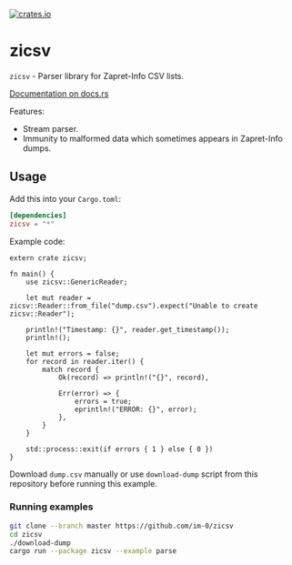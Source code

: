 [![crates.io](https://img.shields.io/crates/v/zicsv.svg?maxAge=3600)](https://crates.io/crates/zicsv)

# zicsv

`zicsv` - Parser library for Zapret-Info CSV lists.

[Documentation on docs.rs](https://docs.rs/crate/zicsv)

Features:

* Stream parser.
* Immunity to malformed data which sometimes appears in Zapret-Info dumps.

## Usage

Add this into your `Cargo.toml`:

```toml
[dependencies]
zicsv = "*"
```

Example code:

```rust,no_run
extern crate zicsv;

fn main() {
    use zicsv::GenericReader;

    let mut reader = zicsv::Reader::from_file("dump.csv").expect("Unable to create zicsv::Reader");

    println!("Timestamp: {}", reader.get_timestamp());
    println!();

    let mut errors = false;
    for record in reader.iter() {
        match record {
            Ok(record) => println!("{}", record),

            Err(error) => {
                errors = true;
                eprintln!("ERROR: {}", error);
            },
        }
    }

    std::process::exit(if errors { 1 } else { 0 })
}
```

Download `dump.csv` manually or use `download-dump` script from this
repository before running this example.

### Running examples

```bash
git clone --branch master https://github.com/im-0/zicsv
cd zicsv
./download-dump
cargo run --package zicsv --example parse
```
